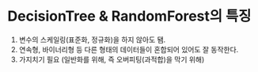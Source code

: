 # DecisionTree & RandomForest의 특징

1. 변수의 스케일링(표준화, 정규화)을 하지 않아도 됌.
2. 연속형, 바이너리형 등 다른 형태의 데이터들이 혼합되어 있어도 잘 동작한다.
3. 가지치기 필요 (일반화를 위해, 즉 오버피팅(과적합)을 막기 위해)